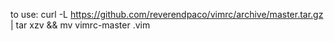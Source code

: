 
to use: 
curl -L https://github.com/reverendpaco/vimrc/archive/master.tar.gz | tar xzv && mv vimrc-master .vim
